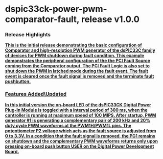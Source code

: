 # dspic33ck-power-pwm-comparator-fault, release v1.0.0

### Release Highlights
<b><u>This is the initial release demonstrating the basic configuration of Comparator and high-resolution PWM generator of the dsPIC33C family of devices for PWM shutdown during fault condition. This example demonstrates the peripheral configuration of the the PCI Fault Source coming from the Comparator output. The PCI Fault Logic is also set to shut down the PWM in latched mode during the fault event. The fault event is cleared once the fault signal is removed and the terminate fault pushbutton.


### Features Added\Updated
In this initial version the on-board LED of the dsPIC33CK Digital Power Plug-In Module is toggled with a interval period of 300 ms, when the controller is running at maximum speed of 100 MIPS.
After startup, PWM generator #1 is generating a complementary pair of 200 kHz and 20% duty cycle PWM waveforms at the PWM1H/PWM1L pins. The potentiometer P2 voltage which acts as the fault source is adjusted from 0 to 3.3V. In a condition that the fault signal is removed, the PG1 remains on shutdown and the complementary PWM waveforms returns only upon pressing on-board push button USER on the Digital Power Development Board.
